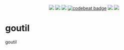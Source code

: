 <p align="center">
  <a href="https://goreportcard.com/report/github.com/learninto/go-utils"><img src="https://goreportcard.com/badge/github.com/learninto/go-utils"></a>
  <a href="https://travis-ci.org/learninto/goutil"><img src="https://travis-ci.org/learninto/goutil.svg?branch=master"></a>
<a href="https://app.fossa.io/projects/git%2Bgithub.com%2Flearninto%2Fgoutil?ref=badge_shield" alt="FOSSA Status"><img src="https://app.fossa.io/api/projects/git%2Bgithub.com%2Flearninto%2Fgoutil.svg?type=shield"/></a>
  <a href="https://codebeat.co/projects/github-com-learninto-goutil-master"><img alt="codebeat badge" src="https://codebeat.co/badges/b5ef243a-d36f-4e74-86e9-6c499c01223d"/></a>
  <a href="https://coveralls.io/github/learninto/goutil?branch=master"><img src="https://coveralls.io/repos/github/learninto/goutil/badge.svg?branch=master"/></a>
  <a href="https://sourcegraph.com/github.com/learninto/goutil?masters"><img src="https://sourcegraph.com/github.com/learninto/goutil/-/badge.svg"></a>
</p>

# goutil

goutil
